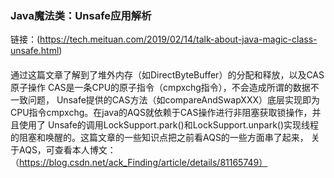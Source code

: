 ### Java魔法类：Unsafe应用解析
链接：(https://tech.meituan.com/2019/02/14/talk-about-java-magic-class-unsafe.html)
####
通过这篇文章了解到了堆外内存（如DirectByteBuffer）的分配和释放，以及CAS原子操作
CAS是一条CPU的原子指令（cmpxchg指令），不会造成所谓的数据不一致问题，
Unsafe提供的CAS方法（如compareAndSwapXXX）底层实现即为CPU指令cmpxchg。在java的AQS就依赖于CAS操作进行非阻塞获取锁操作，并且使用了
Unsafe的调用LockSupport.park()和LockSupport.unpark()实现线程的阻塞和唤醒的。这篇文章的一些知识点把之前看AQS的一些方面串了起来，
关于AQS，可查看本人博文：（https://blog.csdn.net/ack_Finding/article/details/81165749）

